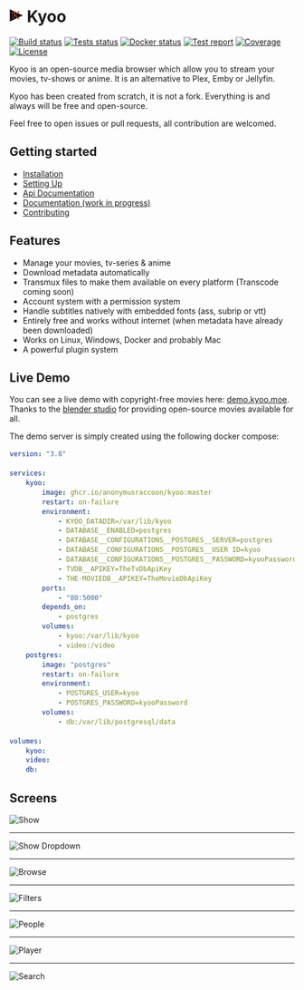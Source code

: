 # <img width="24px" src="./icons/icon-256x256.png" alt="Kyoo"> Kyoo
<p>
  <a href="https://github.com/AnonymusRaccoon/Kyoo/actions/workflows/build.yml"><img src="https://img.shields.io/github/workflow/status/AnonymusRaccoon/Kyoo/Build?style=flat-square" alt="Build status"></a>
  <a href="https://github.com/AnonymusRaccoon/Kyoo/actions/workflows/tests.yml"><img src="https://img.shields.io/github/workflow/status/AnonymusRaccoon/Kyoo/Testing?label=tests&style=flat-square" alt="Tests status"></a>
  <a href="https://github.com/users/AnonymusRaccoon/packages/container/package/kyoo"><img src="https://img.shields.io/github/workflow/status/AnonymusRaccoon/Kyoo/Docker?label=docker&style=flat-square" alt="Docker status"/></a>
  <a href="https://sonarcloud.io/dashboard?id=AnonymusRaccoon_Kyoo"><img src="https://img.shields.io/sonar/tests/AnonymusRaccoon_Kyoo?compact_message&server=https%3A%2F%2Fsonarcloud.io&style=flat-square" alt="Test report"></a>
  <a href="https://sonarcloud.io/dashboard?id=AnonymusRaccoon_Kyoo"><img src="https://img.shields.io/sonar/coverage/AnonymusRaccoon_Kyoo?server=https%3A%2F%2Fsonarcloud.io&style=flat-square" alt="Coverage"></a>
  <a href="./LICENSE"><img src="https://img.shields.io/github/license/AnonymusRaccoon/Kyoo?style=flat-square" alt="License"></a>
</p>

Kyoo is an open-source media browser which allow you to stream your movies, tv-shows or anime.
It is an alternative to Plex, Emby or Jellyfin.

Kyoo has been created from scratch, it is not a fork. Everything is and always will be free and open-source.

Feel free to open issues or pull requests, all contribution are welcomed.

## Getting started

- [Installation](https://docs.kyoo.moe/start/install.html)
- [Setting Up](https://docs.kyoo.moe/start/setting_up.html)
- [Api Documentation](https://demo.kyoo.moe/redoc)
- [Documentation (work in progress)](https://docs.kyoo.moe)
- [Contributing](./CONTRIBUTING.md)

## Features
 - Manage your movies, tv-series & anime
 - Download metadata automatically
 - Transmux files to make them available on every platform (Transcode coming soon)
 - Account system with a permission system
 - Handle subtitles natively with embedded fonts (ass, subrip or vtt)
 - Entirely free and works without internet (when metadata have already been downloaded)
 - Works on Linux, Windows, Docker and probably Mac
 - A powerful plugin system

## Live Demo

You can see a live demo with copyright-free movies here: [demo.kyoo.moe](https://demo.kyoo.moe).
Thanks to the [blender studio](https://www.blender.org/about/studio/) for providing open-source movies available for all.

The demo server is simply created using the following docker compose:

```yml
version: "3.8"

services:
    kyoo:
        image: ghcr.io/anonymusraccoon/kyoo:master
        restart: on-failure
        environment:
            - KYOO_DATADIR=/var/lib/kyoo
            - DATABASE__ENABLED=postgres
            - DATABASE__CONFIGURATIONS__POSTGRES__SERVER=postgres
            - DATABASE__CONFIGURATIONS__POSTGRES__USER ID=kyoo
            - DATABASE__CONFIGURATIONS__POSTGRES__PASSWORD=kyooPassword
            - TVDB__APIKEY=TheTvDbApiKey
            - THE-MOVIEDB__APIKEY=TheMovieDbApiKey
        ports:
            - "80:5000"
        depends_on:
            - postgres
        volumes:
            - kyoo:/var/lib/kyoo
            - video:/video
    postgres:
        image: "postgres"
        restart: on-failure
        environment:
            - POSTGRES_USER=kyoo
            - POSTGRES_PASSWORD=kyooPassword
        volumes:
            - db:/var/lib/postgresql/data

volumes:
    kyoo:
    video:
    db:
```

## Screens

![Show](../screens/show.png?raw=true)
- - -
![Show Dropdown](../screens/show_dropdown.png?raw=true)
- - -
![Browse](../screens/browse.png?raw=true)
- - -
![Filters](../screens/filters.png?raw=true)
- - -
![People](../screens/people.png?raw=true)
- - -
![Player](../screens/player.png?raw=true)
- - -
![Search](../screens/search.png?raw=true)
